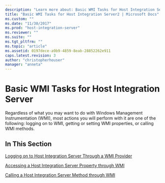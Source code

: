 ```yaml
---
description: "Learn more about: Basic WMI Tasks for Host Integration Server"
title: "Basic WMI Tasks for Host Integration Server2 | Microsoft Docs"
ms.custom: ""
ms.date: "11/30/2017"
ms.prod: "host-integration-server"
ms.reviewer: ""
ms.suite: ""
ms.tgt_pltfrm: ""
ms.topic: "article"
ms.assetid: 0197dece-a9b9-4859-8eab-28852262e911
caps.latest.revision: 3
author: "christopherhouser"
manager: "anneta"
---
```

# Basic WMI Tasks for Host Integration Server
Regardless of what you may want to do with Windows Management Instrumentation (WMI), most actions you will perform with it are one of the following: logging on to WMI, getting or setting WMI properties, or calling WMI methods.  
  
## In This Section  
 [Logging on to Host Integration Server Through a WMI Provider](../core/logging-on-to-host-integration-server-through-a-wmi-provider2.md)  
  
 [Accessing a Host Integration Server Property through WMI](../core/accessing-a-host-integration-server-property-through-wmi2.md)  
  
 [Calling a Host Integration Server Method through WMI](../core/calling-a-host-integration-server-method-through-wmi1.md)
